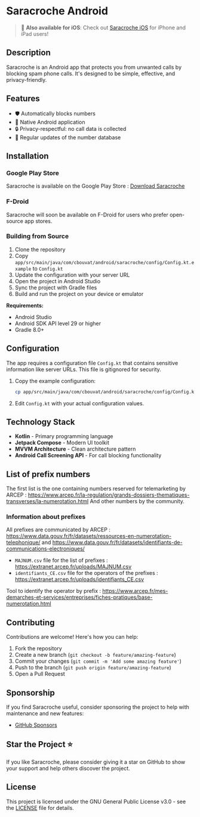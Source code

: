 # Saracroche Android

> 📱 **Also available for iOS**: Check out [Saracroche iOS](https://github.com/cbouvat/saracroche-ios) for iPhone and iPad users!

## Description

Saracroche is an Android app that protects you from unwanted calls by blocking spam phone calls. It's designed to be simple, effective, and privacy-friendly.

## Features

- 🛡️ Automatically blocks numbers
- 📱 Native Android application
- 🔒 Privacy-respectful: no call data is collected
- 🔄 Regular updates of the number database

## Installation

### Google Play Store
Saracroche is available on the Google Play Store : [Download Saracroche](https://play.google.com/store/apps/details?id=com.cbouvat.android.saracroche)

### F-Droid
Saracroche will soon be available on F-Droid for users who prefer open-source app stores.

### Building from Source
1. Clone the repository
2. Copy `app/src/main/java/com/cbouvat/android/saracroche/config/Config.kt.example` to `Config.kt`
3. Update the configuration with your server URL
4. Open the project in Android Studio
5. Sync the project with Gradle files
6. Build and run the project on your device or emulator

**Requirements:**
- Android Studio
- Android SDK API level 29 or higher
- Gradle 8.0+

## Configuration

The app requires a configuration file `Config.kt` that contains sensitive information like server URLs. This file is gitignored for security.

1. Copy the example configuration:
   ```bash
   cp app/src/main/java/com/cbouvat/android/saracroche/config/Config.kt.example app/src/main/java/com/cbouvat/android/saracroche/config/Config.kt
   ```

2. Edit `Config.kt` with your actual configuration values.

## Technology Stack

- **Kotlin** - Primary programming language
- **Jetpack Compose** - Modern UI toolkit
- **MVVM Architecture** - Clean architecture pattern
- **Android Call Screening API** - For call blocking functionality

## List of prefix numbers

The first list is the one containing numbers reserved for telemarketing by ARCEP : https://www.arcep.fr/la-regulation/grands-dossiers-thematiques-transverses/la-numerotation.html
And other numbers by the community.

### Information about prefixes

All prefixes are communicated by ARCEP : https://www.data.gouv.fr/fr/datasets/ressources-en-numerotation-telephonique/ and https://www.data.gouv.fr/fr/datasets/identifiants-de-communications-electroniques/
- `MAJNUM.csv` file for the list of prefixes : https://extranet.arcep.fr/uploads/MAJNUM.csv
- `identifiants_CE.csv` file for the operators of the prefixes : https://extranet.arcep.fr/uploads/identifiants_CE.csv

Tool to identify the operator by prefix : https://www.arcep.fr/mes-demarches-et-services/entreprises/fiches-pratiques/base-numerotation.html

## Contributing

Contributions are welcome! Here's how you can help:

1. Fork the repository
2. Create a new branch (`git checkout -b feature/amazing-feature`)
3. Commit your changes (`git commit -m 'Add some amazing feature'`)
4. Push to the branch (`git push origin feature/amazing-feature`)
5. Open a Pull Request

## Sponsorship

If you find Saracroche useful, consider sponsoring the project to help with maintenance and new features:

- [GitHub Sponsors](https://github.com/sponsors/cbouvat)

## Star the Project ⭐

If you like Saracroche, please consider giving it a star on GitHub to show your support and help others discover the project.

## License

This project is licensed under the GNU General Public License v3.0 - see the [LICENSE](LICENSE) file for details.

